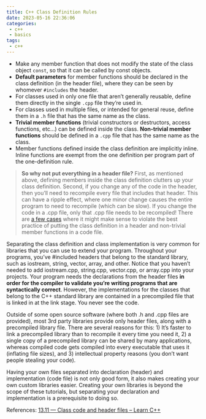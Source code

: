 ```yaml
---
title: C++ Class Definition Rules
date: 2023-05-16 22:36:06
categories:
 - c++
 - basics
tags:
 - c++
---
```


- Make any member function that does not modify the state of the class object `const`, so that it can be called by const objects.
- **Default parameters** for member functions should be declared in the class definition (in the header file), where they can be seen by whomever `#includes` the header.
- For classes used in only one file that aren’t generally reusable, define them directly in the single `.cpp` file they’re used in.
- For classes used in multiple files, or intended for general reuse, define them in a `.h` file that has the same name as the class.
- **Trivial member functions** (trivial constructors or destructors, access functions, etc…) can be defined inside the class. **Non-trivial member functions** should be defined in a `.cpp` file that has the same name as the class.
- Member functions defined inside the class definition are implicitly inline. Inline functions are exempt from the one definition per program part of the one-definition rule.

> **So why not put everything in a header file?**
> First, as mentioned above, defining members inside the class definition clutters up your class definition. Second, if you change any of the code in the header, then you’ll need to recompile every file that includes that header. This can have a ripple effect, where one minor change causes the entire program to need to recompile (which can be slow). If you change the code in a .cpp file, only that .cpp file needs to be recompiled!
> There are [a few cases](https://www.learncpp.com/cpp-tutorial/classes-and-header-files/) where it might make sense to violate the best practice of putting the class definition in a header and non-trivial member functions in a code file.

Separating the class definition and class implementation is very common for libraries that you can use to extend your program. Throughout your programs, you’ve #included headers that belong to the standard library, such as iostream, string, vector, array, and other. Notice that you haven’t needed to add iostream.cpp, string.cpp, vector.cpp, or array.cpp into your projects. Your program needs the declarations from the header files **in order for the compiler to validate you’re writing programs that are syntactically correct**. However, the implementations for the classes that belong to the C++ standard library are contained in a precompiled file that is linked in at the link stage. You never see the code.

Outside of some open source software (where both .h and .cpp files are provided), most 3rd party libraries provide only header files, along with a precompiled library file. There are several reasons for this: 1) It’s faster to link a precompiled library than to recompile it every time you need it, 2) a single copy of a precompiled library can be shared by many applications, whereas compiled code gets compiled into every executable that uses it (inflating file sizes), and 3) intellectual property reasons (you don’t want people stealing your code).

Having your own files separated into declaration (header) and implementation (code file) is not only good form, it also makes creating your own custom libraries easier. Creating your own libraries is beyond the scope of these tutorials, but separating your declaration and implementation is a prerequisite to doing so.

References: [13.11 — Class code and header files – Learn C++](https://www.learncpp.com/cpp-tutorial/class-code-and-header-files/)